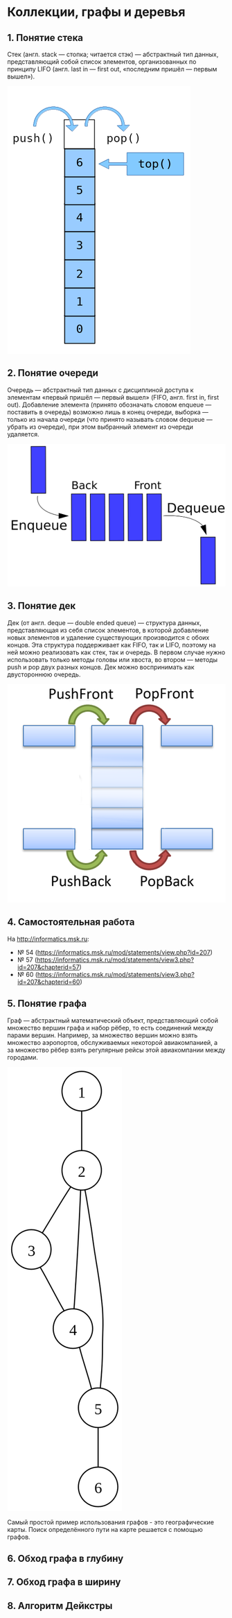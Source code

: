 # Коллекции, графы и деревья

## 1. Понятие стека

Стек (англ. stack — стопка; читается стэк) — абстрактный тип данных, представляющий собой список
элементов, организованных по принципу LIFO (англ. last in — first out, «последним пришёл — первым
вышел»).

![Стек](images/Stack.png)

## 2. Понятие очереди

Очередь — абстрактный тип данных с дисциплиной доступа к элементам «первый пришёл — первый вышел»
(FIFO, англ. first in, first out). Добавление элемента (принято обозначать словом enqueue —
поставить в очередь) возможно лишь в конец очереди, выборка — только из начала очереди (что принято
называть словом dequeue — убрать из очереди), при этом выбранный элемент из очереди удаляется.

![Очередь](images/Queue.png)

## 3. Понятие дек

Дек (от англ. deque — double ended queue) — структура данных, представляющая из себя список
элементов, в которой добавление новых элементов и удаление существующих производится с обоих концов.
Эта структура поддерживает как FIFO, так и LIFO, поэтому на ней можно реализовать как стек, так и
очередь. В первом случае нужно использовать только методы головы или хвоста, во втором — методы push
и pop двух разных концов. Дек можно воспринимать как двустороннюю очередь.

![Дек](images/Deque.png)

## 4. Самостоятельная работа

На <http://informatics.msk.ru>:

* № 54 (<https://informatics.msk.ru/mod/statements/view.php?id=207>)
* № 57 (<https://informatics.msk.ru/mod/statements/view3.php?id=207&chapterid=57>)
* № 60 (<https://informatics.msk.ru/mod/statements/view3.php?id=207&chapterid=60>)

## 5. Понятие графа

Граф — абстрактный математический объект, представляющий собой множество вершин графа и набор рёбер,
то есть соединений между парами вершин. Например, за множество вершин можно взять множество
аэропортов, обслуживаемых некоторой авиакомпанией, а за множество рёбер взять регулярные рейсы этой
авиакомпании между городами.

![Граф](images/Graph.png)

Самый простой пример использования графов - это географические карты. Поиск определённого пути на
карте решается с помощью графов.

## 6. Обход графа в глубину

## 7. Обход графа в ширину

## 8. Алгоритм Дейкстры
